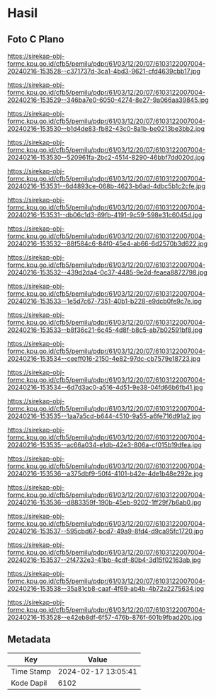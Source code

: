 # Hasil

## Foto C Plano

https://sirekap-obj-formc.kpu.go.id/cfb5/pemilu/pdpr/61/03/12/20/07/6103122007004-20240216-153528--c371737d-3ca1-4bd3-9621-cfd4639cbb17.jpg

https://sirekap-obj-formc.kpu.go.id/cfb5/pemilu/pdpr/61/03/12/20/07/6103122007004-20240216-153529--346ba7e0-6050-4274-8e27-9a066aa39845.jpg

https://sirekap-obj-formc.kpu.go.id/cfb5/pemilu/pdpr/61/03/12/20/07/6103122007004-20240216-153530--b1d4de83-fb82-43c0-8a1b-be0213be3bb2.jpg

https://sirekap-obj-formc.kpu.go.id/cfb5/pemilu/pdpr/61/03/12/20/07/6103122007004-20240216-153530--520961fa-2bc2-4514-8290-46bbf7dd020d.jpg

https://sirekap-obj-formc.kpu.go.id/cfb5/pemilu/pdpr/61/03/12/20/07/6103122007004-20240216-153531--6d4893ce-068b-4623-b6ad-4dbc5b1c2cfe.jpg

https://sirekap-obj-formc.kpu.go.id/cfb5/pemilu/pdpr/61/03/12/20/07/6103122007004-20240216-153531--db06c1d3-69fb-4191-9c59-598e31c6045d.jpg

https://sirekap-obj-formc.kpu.go.id/cfb5/pemilu/pdpr/61/03/12/20/07/6103122007004-20240216-153532--88f584c6-84f0-45e4-ab66-6d2570b3d622.jpg

https://sirekap-obj-formc.kpu.go.id/cfb5/pemilu/pdpr/61/03/12/20/07/6103122007004-20240216-153532--439d2da4-0c37-4485-9e2d-feaea8872798.jpg

https://sirekap-obj-formc.kpu.go.id/cfb5/pemilu/pdpr/61/03/12/20/07/6103122007004-20240216-153533--1e5d7c67-7351-40b1-b228-e9dcb0fe9c7e.jpg

https://sirekap-obj-formc.kpu.go.id/cfb5/pemilu/pdpr/61/03/12/20/07/6103122007004-20240216-153533--b8f36c21-6c45-4d8f-b8c5-ab7b02591bf8.jpg

https://sirekap-obj-formc.kpu.go.id/cfb5/pemilu/pdpr/61/03/12/20/07/6103122007004-20240216-153534--ceeff016-2150-4e82-97dc-cb7579e18723.jpg

https://sirekap-obj-formc.kpu.go.id/cfb5/pemilu/pdpr/61/03/12/20/07/6103122007004-20240216-153534--6d7d3ac0-a516-4d51-9e38-04fd66b6fb41.jpg

https://sirekap-obj-formc.kpu.go.id/cfb5/pemilu/pdpr/61/03/12/20/07/6103122007004-20240216-153535--1aa7a5cd-b644-4510-9a55-a6fe716d91a2.jpg

https://sirekap-obj-formc.kpu.go.id/cfb5/pemilu/pdpr/61/03/12/20/07/6103122007004-20240216-153535--ac66a034-e1db-42e3-806a-cf015b19dfea.jpg

https://sirekap-obj-formc.kpu.go.id/cfb5/pemilu/pdpr/61/03/12/20/07/6103122007004-20240216-153536--a375dbf9-50f4-4101-b42e-4de1b48e292e.jpg

https://sirekap-obj-formc.kpu.go.id/cfb5/pemilu/pdpr/61/03/12/20/07/6103122007004-20240216-153536--d883359f-190b-45eb-9202-1ff29f7b6ab0.jpg

https://sirekap-obj-formc.kpu.go.id/cfb5/pemilu/pdpr/61/03/12/20/07/6103122007004-20240216-153537--595cbd67-bcd7-49a9-8fd4-d9ca95fc1720.jpg

https://sirekap-obj-formc.kpu.go.id/cfb5/pemilu/pdpr/61/03/12/20/07/6103122007004-20240216-153537--2f4732e3-41bb-4cdf-80b4-3d15f02163ab.jpg

https://sirekap-obj-formc.kpu.go.id/cfb5/pemilu/pdpr/61/03/12/20/07/6103122007004-20240216-153538--35a81cb8-caaf-4f69-ab4b-4b72a2275634.jpg

https://sirekap-obj-formc.kpu.go.id/cfb5/pemilu/pdpr/61/03/12/20/07/6103122007004-20240216-153528--e42eb8df-6f57-476b-876f-601b9fbad20b.jpg


## Metadata

| Key        | Value               |
| ---------- | ------------------- |
| Time Stamp | 2024-02-17 13:05:41 |
| Kode Dapil | 6102                |



